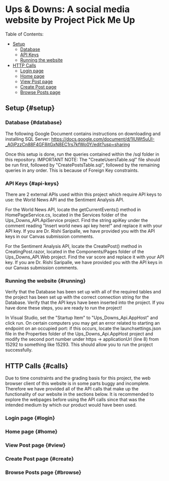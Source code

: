 # Ups & Downs: A social media website by Project Pick Me Up

Table of Contents:
- [Setup](#setup)
  - [Database](#database)
  - [API Keys](#api-keys)
  - [Running the website](#running)
- [HTTP Calls](#calls)
  - [Login page](#login)
  - [Home page](#home)
  - [View Post page](#view)
  - [Create Post page](#create)
  - [Browse Posts page](#browse)

## Setup {#setup}
### Database {#database}
The following Google Document contains instructions on downloading and installing SQL Server: https://docs.google.com/document/d/1lUWt5uUI-_A0jPzzCn88F4GF8itGxN8EC1rs7kfWo0Y/edit?usp=sharing

Once this setup is done, run the queries contained within the /sql folder in this repository. IMPORTANT NOTE: The "CreateUsersTable.sql" file should be run first, followed by "CreatePostsTable.sql", followed by the remaining queries in any order. This is because of Foreign Key constraints.

### API Keys {#api-keys}
There are 2 external APIs used within this project which require API keys to use: the World News API and the Sentiment Analysis API.

For the World News API, locate the getCurrentEvents() method in HomePageService.cs, located in the Services folder of the Ups_Downs_API.ApiService project. Find the string apiKey under the comment reading "Insert world news api key here!" and replace it with your API key. If you are Dr. Rishi Saripalle, we have provided you with the API keys in our Canvas submission comments.

For the Sentiment Analysis API, locate the CreatePost() method in CreatingPost.razor, located in the Components/Pages folder of the Ups_Downs_API.Web project. Find the var score and replace it with your API key. If you are Dr. Rishi Saripalle, we have provided you with the API keys in our Canvas submission comments.

### Running the website {#running}
Verify that the Database has been set up with all of the required tables and the project has been set up with the correct connection string for the Database. Verify that the API keys have been inserted into the project. If you have done these steps, you are ready to run the project!

In Visual Studio, set the "Startup Item" to "Ups_Downs_Api.AppHost" and click run. On certain computers you may get an error related to starting an endpoint on an occupied port: if this occurs, locate the launchsettings.json file in the Properties folder of the Ups_Downs_Api.AppHost project and modify the second port number under https -> applicationUrl (line 8) from 15292 to something like 15293. This should allow you to run the project successfully.

## HTTP Calls {#calls}
Due to time constraints and the grading basis for this project, the web browser client of this website is in some parts buggy and incomplete. Therefore we have provided all of the API calls that make up the functionality of our website in the sections below. It is recommended to explore the webpages before using the API calls since that was the intended medium by which our product would have been used.

### Login page {#login}

### Home page {#home}

### View Post page {#view}

### Create Post page {#create}

### Browse Posts page {#browse}
